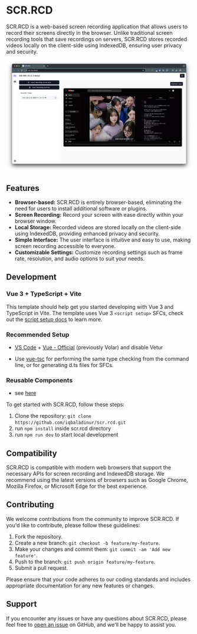# SCR.RCD

SCR.RCD is a web-based screen recording application that allows users to record their screens directly in the browser. Unlike traditional screen recording tools that save recordings on servers, SCR.RCD stores recorded videos locally on the client-side using IndexedDB, ensuring user privacy and security.

![scr.rcd preview](https://raw.githubusercontent.com/iqbaladinur/scr.rcd/master/preview/preview.png)

## Features

- **Browser-based:** SCR.RCD is entirely browser-based, eliminating the need for users to install additional software or plugins.
- **Screen Recording:** Record your screen with ease directly within your browser window.
- **Local Storage:** Recorded videos are stored locally on the client-side using IndexedDB, providing enhanced privacy and security.
- **Simple Interface:** The user interface is intuitive and easy to use, making screen recording accessible to everyone.
- **Customizable Settings:** Customize recording settings such as frame rate, resolution, and audio options to suit your needs.

## Development

### Vue 3 + TypeScript + Vite

This template should help get you started developing with Vue 3 and TypeScript in Vite. The template uses Vue 3 `<script setup>` SFCs, check out the [script setup docs](https://v3.vuejs.org/api/sfc-script-setup.html#sfc-script-setup) to learn more.

### Recommended Setup

- [VS Code](https://code.visualstudio.com/) + [Vue - Official](https://marketplace.visualstudio.com/items?itemName=Vue.volar) (previously Volar) and disable Vetur

- Use [vue-tsc](https://github.com/vuejs/language-tools/tree/master/packages/tsc) for performing the same type checking from the command line, or for generating d.ts files for SFCs.

### Reusable Components

- see [here](https://www.shadcn-vue.com/docs/introduction.html)

To get started with SCR.RCD, follow these steps:

1. Clone the repository: `git clone https://github.com/iqbaladinur/scr.rcd.git`
2. run ```npm install``` inside scr.rcd directory
3. run ```npm run dev``` to start local development

## Compatibility

SCR.RCD is compatible with modern web browsers that support the necessary APIs for screen recording and IndexedDB storage. We recommend using the latest versions of browsers such as Google Chrome, Mozilla Firefox, or Microsoft Edge for the best experience.

## Contributing

We welcome contributions from the community to improve SCR.RCD. If you'd like to contribute, please follow these guidelines:

1. Fork the repository.
2. Create a new branch: `git checkout -b feature/my-feature`.
3. Make your changes and commit them: `git commit -am 'Add new feature'`.
4. Push to the branch: `git push origin feature/my-feature`.
5. Submit a pull request.

Please ensure that your code adheres to our coding standards and includes appropriate documentation for any new features or changes.

## Support

If you encounter any issues or have any questions about SCR.RCD, please feel free to [open an issue](https://github.com/iqbaladinur/scr.rcd/issues) on GitHub, and we'll be happy to assist you.